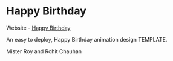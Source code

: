 # Happy Birthday

Website - [Happy Birthday](https://misterroyy.github.io/bithday_special/)

An easy to deploy, Happy Birthday animation design TEMPLATE.

Mister Roy and Rohit Chauhan
